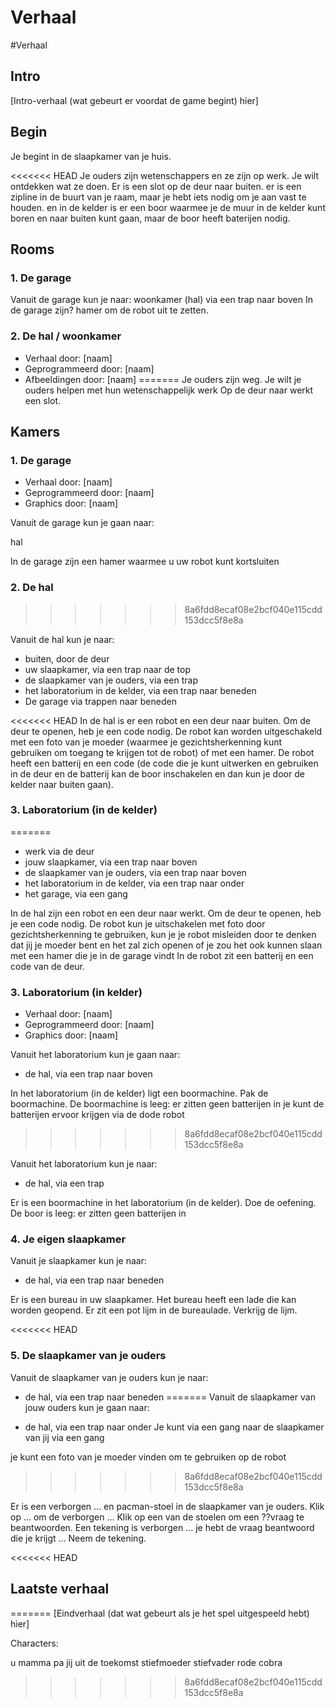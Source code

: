 # Verhaal

#Verhaal

## Intro

[Intro-verhaal (wat gebeurt er voordat de game begint) hier]

## Begin

Je begint in de slaapkamer van je huis.

<<<<<<< HEAD
Je ouders zijn wetenschappers en ze zijn op werk.
Je wilt ontdekken wat ze doen.
Er is een slot op de deur naar buiten.
er is een zipline in de buurt van je raam, maar je hebt iets nodig om je aan vast te houden.
en in de kelder is er een boor waarmee je de muur in de kelder kunt boren en naar buiten kunt gaan, maar de boor heeft baterijen nodig.

## Rooms

### 1. De garage

Vanuit de garage kun je naar:
woonkamer (hal) via een trap naar boven
In de garage zijn?
hamer om de robot uit te zetten.
### 2. De hal / woonkamer
* Verhaal door: [naam]
* Geprogrammeerd door: [naam]
* Afbeeldingen door: [naam]
=======
Je ouders zijn weg.
Je wilt je ouders helpen met hun wetenschappelijk werk
Op de deur naar werkt een slot.

## Kamers

### 1. De garage

 * Verhaal door: [naam]
 * Geprogrammeerd door: [naam]
 * Graphics door: [naam]

Vanuit de garage kun je gaan naar:

 hal

In de garage zijn
een hamer waarmee u uw robot kunt kortsluiten


### 2. De hal
>>>>>>> 8a6fdd8ecaf08e2bcf040e115cdd153dcc5f8e8a

Vanuit de hal kun je naar:

* buiten, door de deur
* uw slaapkamer, via een trap naar de top
* de slaapkamer van je ouders, via een trap
* het laboratorium in de kelder, via een trap naar beneden
* De garage via trappen naar beneden

<<<<<<< HEAD
In de hal is er een robot en een deur naar buiten.
Om de deur te openen, heb je een code nodig.
De robot kan worden uitgeschakeld met een foto van je moeder (waarmee je gezichtsherkenning kunt gebruiken om toegang te krijgen tot de robot) of met een hamer.
De robot heeft een batterij en een code (de code die je kunt uitwerken en gebruiken in de deur en de batterij kan de boor inschakelen en dan kun je door de kelder naar buiten gaan).

### 3. Laboratorium (in de kelder)
=======
 * werk via de deur
 * jouw slaapkamer, via een trap naar boven
 * de slaapkamer van je ouders, via een trap naar boven
 * het laboratorium in de kelder, via een trap naar onder
 * het garage, via een gang

In de hal zijn een robot en een deur naar werkt.
Om de deur te openen, heb je een code nodig.
De robot kun je uitschakelen met foto door gezichtsherkenning te gebruiken, kun je je robot misleiden door te denken dat jij je moeder bent en het zal zich openen of je zou het ook kunnen slaan met een hamer die je in de garage vindt
In de robot zit een batterij en een code van de deur.

### 3. Laboratorium (in kelder)

 * Verhaal door: [naam]
 * Geprogrammeerd door: [naam]
 * Graphics door: [naam]

Vanuit het laboratorium kun je gaan naar:

 * de hal, via een trap naar boven

In het laboratorium (in de kelder) ligt een boormachine.
Pak de boormachine.
De boormachine is leeg: er zitten geen batterijen in
je kunt de batterijen ervoor krijgen via de dode robot  
>>>>>>> 8a6fdd8ecaf08e2bcf040e115cdd153dcc5f8e8a

Vanuit het laboratorium kun je naar:

* de hal, via een trap

Er is een boormachine in het laboratorium (in de kelder).
Doe de oefening.
De boor is leeg: er zitten geen batterijen in

### 4. Je eigen slaapkamer

Vanuit je slaapkamer kun je naar:

* de hal, via een trap naar beneden

Er is een bureau in uw slaapkamer.
Het bureau heeft een lade die kan worden geopend.
Er zit een pot lijm in de bureaulade.
Verkrijg de lijm.

<<<<<<< HEAD
### 5. De slaapkamer van je ouders

Vanuit de slaapkamer van je ouders kun je naar:

* de hal, via een trap naar beneden
=======
Vanuit de slaapkamer van jouw ouders kun je gaan naar:

 * de hal, via een trap naar onder
 Je kunt via een gang naar de slaapkamer van jij via een gang
 
 je kunt een foto van je moeder vinden om te gebruiken op de robot
>>>>>>> 8a6fdd8ecaf08e2bcf040e115cdd153dcc5f8e8a

Er is een verborgen ... en pacman-stoel in de slaapkamer van je ouders.
Klik op ... om de verborgen ... Klik op een van de
stoelen om een ??vraag te beantwoorden.
Een tekening is verborgen ... je hebt de vraag beantwoord die je krijgt ...
Neem de tekening.

<<<<<<< HEAD
## Laatste verhaal
=======
[Eindverhaal (dat wat gebeurt als je het spel uitgespeeld hebt) hier]

Characters:

u
mamma
pa
jij uit de toekomst
stiefmoeder
stiefvader
rode cobra
>>>>>>> 8a6fdd8ecaf08e2bcf040e115cdd153dcc5f8e8a
